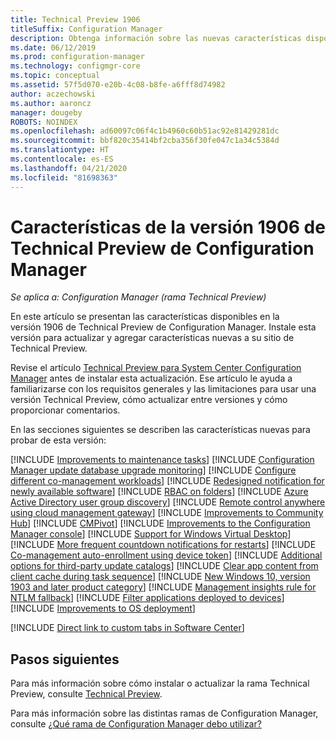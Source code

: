 ```yaml
---
title: Technical Preview 1906
titleSuffix: Configuration Manager
description: Obtenga información sobre las nuevas características disponibles en la versión 1906 de la rama de Technical Preview de Configuration Manager.
ms.date: 06/12/2019
ms.prod: configuration-manager
ms.technology: configmgr-core
ms.topic: conceptual
ms.assetid: 57f5d070-e20b-4c08-b8fe-a6fff8d74982
author: aczechowski
ms.author: aaroncz
manager: dougeby
ROBOTS: NOINDEX
ms.openlocfilehash: ad60097c06f4c1b4960c60b51ac92e81429281dc
ms.sourcegitcommit: bbf820c35414bf2cba356f30fe047c1a34c5384d
ms.translationtype: HT
ms.contentlocale: es-ES
ms.lasthandoff: 04/21/2020
ms.locfileid: "81698363"
---
```

# <a name="features-in-configuration-manager-technical-preview-version-1906"></a>Características de la versión 1906 de Technical Preview de Configuration Manager

*Se aplica a: Configuration Manager (rama Technical Preview)*

En este artículo se presentan las características disponibles en la versión 1906 de Technical Preview de Configuration Manager. Instale esta versión para actualizar y agregar características nuevas a su sitio de Technical Preview.

Revise el artículo [Technical Preview para System Center Configuration Manager](../technical-preview.md) antes de instalar esta actualización. Ese artículo le ayuda a familiarizarse con los requisitos generales y las limitaciones para usar una versión Technical Preview, cómo actualizar entre versiones y cómo proporcionar comentarios.

En las secciones siguientes se describen las características nuevas para probar de esta versión:

<!-- [!INCLUDE [Example feature name](includes/1903/1234567.md)] -->

[!INCLUDE [Improvements to maintenance tasks](includes/1906/3555894.md)]
[!INCLUDE [Configuration Manager update database upgrade monitoring](includes/1906/4200581.md)]
[!INCLUDE [Configure different co-management workloads](includes/1906/3555750.md)]
[!INCLUDE [Redesigned notification for newly available software](includes/1906/3555904.md)]
[!INCLUDE [RBAC on folders](includes/1906/3600867.md)]
[!INCLUDE [Azure Active Directory user group discovery](includes/1906/3611956.md)]
[!INCLUDE [Remote control anywhere using cloud management gateway](includes/1906/4575930.md)]
[!INCLUDE [Improvements to Community Hub](includes/1906/3555935.md)]
[!INCLUDE [CMPivot](includes/1906/4054074.md)]
[!INCLUDE [Improvements to the Configuration Manager console](includes/1906/4223683.md)]
[!INCLUDE [Support for Windows Virtual Desktop](includes/1906/3556025.md)]
[!INCLUDE [More frequent countdown notifications for restarts](includes/1906/3976435.md)]
[!INCLUDE [Co-management auto-enrollment using device token](includes/1906/4454491.md)]
[!INCLUDE [Additional options for third-party update catalogs](includes/1906/4469002.md)]
[!INCLUDE [Clear app content from client cache during task sequence](includes/1906/4485675.md)]
[!INCLUDE [New Windows 10, version 1903 and later product category](includes/1906/4682946.md)]
[!INCLUDE [Management insights rule for NTLM fallback](includes/1906/4572953.md)]
[!INCLUDE [Filter applications deployed to devices](includes/1906/4451056.md)]
[!INCLUDE [Improvements to OS deployment](includes/1906/4668846.md)]
<!--4668846, 2840337, 4512937-->
[!INCLUDE [Direct link to custom tabs in Software Center](includes/1906/4655176.md)]

<!-- ## Known issues -->

<!-- [!INCLUDE [Client health dashboard](includes/1903/known-issue-health.md)] -->

## <a name="next-steps"></a>Pasos siguientes

Para más información sobre cómo instalar o actualizar la rama Technical Preview, consulte [Technical Preview](../technical-preview.md).

Para más información sobre las distintas ramas de Configuration Manager, consulte [¿Qué rama de Configuration Manager debo utilizar?](../../understand/which-branch-should-i-use.md)
